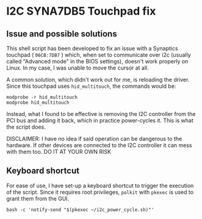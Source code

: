 # I2C SYNA7DB5 Touchpad fix

## Issue and possible solutions

This shell script has been developed to fix an issue with a Synaptics touchpad ( `06CB:7DB7` ) which, when set to communicate over i2c (usually called "Advanced mode" in the BIOS settings), doesn't work properly on Linux. In my case, I was unable to move the cursor at all.

A common solution, which didn't work out for me, is reloading the driver. Since this touchpad uses `hid_multitouch`, the commands would be:

```
modprobe -r hid_multitouch
modprobe hid_multitouch
```

Instead, what I found to be effective is removing the I2C controller from the PCI bus and adding it back, which in practice power-cycles it.
This is what the script does.

DISCLAIMER: I have no idea if said operation can be dangerous to the hardware. If other devices are connected to the I2C controller it can mess with them too. DO IT AT YOUR OWN RISK

## Keyboard shortcut 
For ease of use, I have set-up a keyboard shortcut to trigger the execution of the script. Since it requires root privileges, `polkit` with `pkexec` is used to grant them from the GUI.

```
bash -c 'notify-send "$(pkexec ~/i2c_power_cycle.sh)"'
```